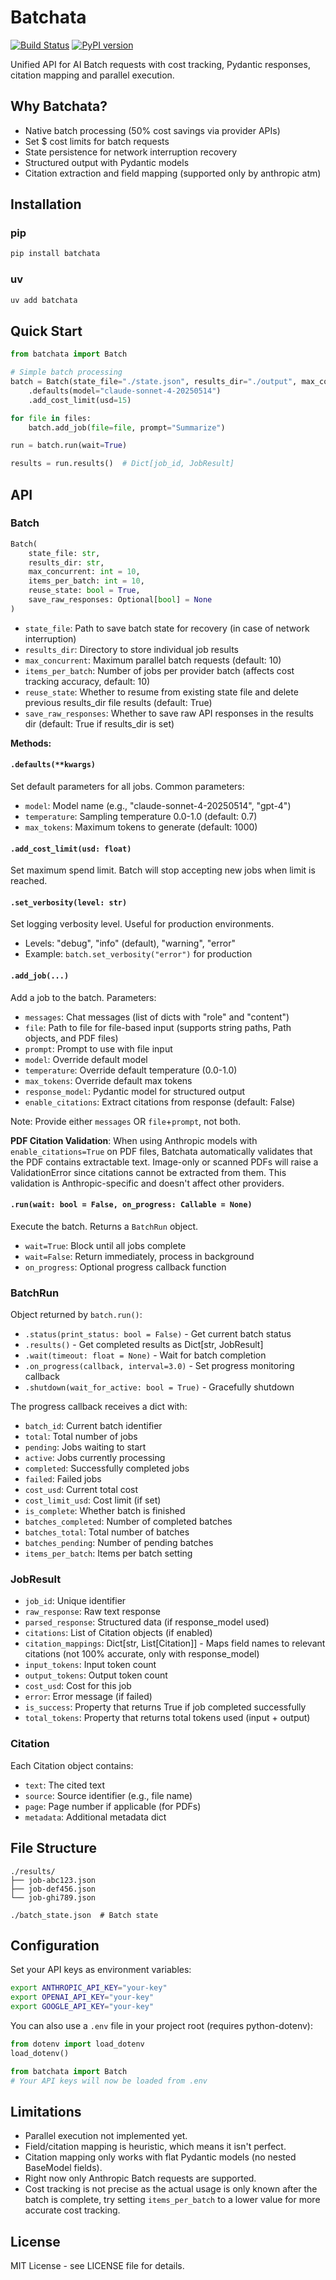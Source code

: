 # Batchata

[![Build Status](https://github.com/agamm/batchata/workflows/Tests/badge.svg)](https://github.com/agamm/batchata/actions)
[![PyPI version](https://badge.fury.io/py/batchata.svg)](https://badge.fury.io/py/batchata)

Unified API for AI Batch requests with cost tracking, Pydantic responses, citation mapping and parallel execution.

## Why Batchata?

- Native batch processing (50% cost savings via provider APIs)
- Set $ cost limits for batch requests
- State persistence for network interruption recovery
- Structured output with Pydantic models
- Citation extraction and field mapping (supported only by anthropic atm)

## Installation

### pip
```bash
pip install batchata
```

### uv
```bash
uv add batchata
```

## Quick Start

```python
from batchata import Batch

# Simple batch processing
batch = Batch(state_file="./state.json", results_dir="./output", max_concurrent=10)
    .defaults(model="claude-sonnet-4-20250514")
    .add_cost_limit(usd=15)

for file in files:
    batch.add_job(file=file, prompt="Summarize")

run = batch.run(wait=True)

results = run.results()  # Dict[job_id, JobResult]
```


## API

### Batch

```python
Batch(
    state_file: str, 
    results_dir: str, 
    max_concurrent: int = 10,
    items_per_batch: int = 10,
    reuse_state: bool = True,
    save_raw_responses: Optional[bool] = None
)
```

- `state_file`: Path to save batch state for recovery (in case of network interruption)
- `results_dir`: Directory to store individual job results  
- `max_concurrent`: Maximum parallel batch requests (default: 10)
- `items_per_batch`: Number of jobs per provider batch (affects cost tracking accuracy, default: 10)
- `reuse_state`: Whether to resume from existing state file and delete previous results_dir file results (default: True)
- `save_raw_responses`: Whether to save raw API responses in the results dir (default: True if results_dir is set)

**Methods:**

#### `.defaults(**kwargs)`
Set default parameters for all jobs. Common parameters:
- `model`: Model name (e.g., "claude-sonnet-4-20250514", "gpt-4")
- `temperature`: Sampling temperature 0.0-1.0 (default: 0.7)
- `max_tokens`: Maximum tokens to generate (default: 1000)

#### `.add_cost_limit(usd: float)`
Set maximum spend limit. Batch will stop accepting new jobs when limit is reached.

#### `.set_verbosity(level: str)`
Set logging verbosity level. Useful for production environments.
- Levels: "debug", "info" (default), "warning", "error"
- Example: `batch.set_verbosity("error")` for production

#### `.add_job(...)`
Add a job to the batch. Parameters:
- `messages`: Chat messages (list of dicts with "role" and "content")
- `file`: Path to file for file-based input (supports string paths, Path objects, and PDF files)
- `prompt`: Prompt to use with file input
- `model`: Override default model
- `temperature`: Override default temperature (0.0-1.0)
- `max_tokens`: Override default max tokens
- `response_model`: Pydantic model for structured output
- `enable_citations`: Extract citations from response (default: False)

Note: Provide either `messages` OR `file`+`prompt`, not both.

**PDF Citation Validation**: When using Anthropic models with `enable_citations=True` on PDF files, Batchata automatically validates that the PDF contains extractable text. Image-only or scanned PDFs will raise a ValidationError since citations cannot be extracted from them. This validation is Anthropic-specific and doesn't affect other providers.

#### `.run(wait: bool = False, on_progress: Callable = None)`
Execute the batch. Returns a `BatchRun` object.
- `wait=True`: Block until all jobs complete
- `wait=False`: Return immediately, process in background
- `on_progress`: Optional progress callback function

### BatchRun

Object returned by `batch.run()`:

- `.status(print_status: bool = False)` - Get current batch status
- `.results()` - Get completed results as Dict[str, JobResult]
- `.wait(timeout: float = None)` - Wait for batch completion
- `.on_progress(callback, interval=3.0)` - Set progress monitoring callback
- `.shutdown(wait_for_active: bool = True)` - Gracefully shutdown

The progress callback receives a dict with:
- `batch_id`: Current batch identifier
- `total`: Total number of jobs
- `pending`: Jobs waiting to start
- `active`: Jobs currently processing
- `completed`: Successfully completed jobs
- `failed`: Failed jobs
- `cost_usd`: Current total cost
- `cost_limit_usd`: Cost limit (if set)
- `is_complete`: Whether batch is finished
- `batches_completed`: Number of completed batches
- `batches_total`: Total number of batches
- `batches_pending`: Number of pending batches
- `items_per_batch`: Items per batch setting

### JobResult

- `job_id`: Unique identifier
- `raw_response`: Raw text response
- `parsed_response`: Structured data (if response_model used)
- `citations`: List of Citation objects (if enabled)
- `citation_mappings`: Dict[str, List[Citation]] - Maps field names to relevant citations (not 100% accurate, only with response_model)
- `input_tokens`: Input token count
- `output_tokens`: Output token count
- `cost_usd`: Cost for this job
- `error`: Error message (if failed)
- `is_success`: Property that returns True if job completed successfully
- `total_tokens`: Property that returns total tokens used (input + output)

### Citation

Each Citation object contains:
- `text`: The cited text
- `source`: Source identifier (e.g., file name)
- `page`: Page number if applicable (for PDFs)
- `metadata`: Additional metadata dict

## File Structure

```
./results/
├── job-abc123.json
├── job-def456.json
└── job-ghi789.json

./batch_state.json  # Batch state
```

## Configuration

Set your API keys as environment variables:
```bash
export ANTHROPIC_API_KEY="your-key"
export OPENAI_API_KEY="your-key"
export GOOGLE_API_KEY="your-key"
```

You can also use a `.env` file in your project root (requires python-dotenv):
```python
from dotenv import load_dotenv
load_dotenv()

from batchata import Batch
# Your API keys will now be loaded from .env
```

## Limitations

- Parallel execution not implemented yet.
- Field/citation mapping is heuristic, which means it isn't perfect.
- Citation mapping only works with flat Pydantic models (no nested BaseModel fields).
- Right now only Anthropic Batch requests are supported.
- Cost tracking is not precise as the actual usage is only known after the batch is complete, try setting `items_per_batch` to a lower value for more accurate cost tracking.


## License

MIT License - see LICENSE file for details.